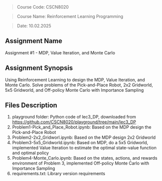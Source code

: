> Course Code: CSCN8020

> Course Name: Reinforcement Learning Programming

> Date: 10.02.2025

## Assignment Name 
Assignment #1 - MDP, Value Iteration, and Monte Carlo

## Assignment Synopsis
Using Reinforcement Learning to design the MDP, Value Iteration, and Monte Carlo. Solve problems of the Pick-and-Place Robot, 2x2 Gridworld, 5x5 Gridworld, and Off-policy Monte Carlo with Importance Sampling

## Files Description
1. playground folder: Python code of lec3_DP, downloaded from https://github.com/CSCN8020/playground/tree/main/lec3_DP
2. Problem1-Pick_and_Place_Robot.ipynb: Based on the MDP design the Pick-and-Place Robot
3. Problem2-2x2_Gridworl.ipynb: Based on the MDP design 2x2 Gridworld
4. Problem3-5x5_Gridworld.ipynb: Based on MDP, do a 5x5 Gridworld, implemented Value Iteration to estimate the optimal state-value function and optimal policy
5. Problem4-Monte_Carlo.ipynb: Based on the states, actions, and rewards environment of Problem 3, implemented Off-policy Monte Carlo with Importance Sampling 
6. requirements.txt: Library version requirements

